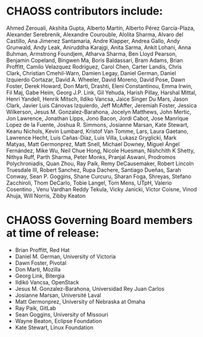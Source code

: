 # CHAOSS contributors include:

Ahmed Zerouali,
Akshita Gupta,
Alberto Martín,
Alberto Pérez García-Plaza,
Alexander Serebrenik,
Alexandre Courouble,
Alolita Sharma,
Alvaro del Castillo,
Ana Jimenez Santamaria,
Andre Klapper,
Andrea Gallo,
Andy Grunwald,
Andy Leak,
Aniruddha Karajgi,
Anita Sarma,
Ankit Lohani,
Anna Buhman,
Armstrong Foundjem,
Atharva Sharma,
Ben Lloyd Pearson,
Benjamin Copeland,
Bingwen Ma,
Boris Baldassari,
Bram Adams,
Brian Proffitt,
Camilo Velazquez Rodriguez,
Carol Chen,
Carter Landis,
Chris Clark,
Christian Cmehil-Warn,
Damien Legay,
Daniel German,
Daniel Izquierdo Cortazar,
David A. Wheeler,
David Moreno,
David Pose,
Dawn Foster,
Derek Howard,
Don Marti,
Drashti,
Eleni Constantinou,
Emma Irwin,
Fil Maj,
Gabe Heim,
Georg J.P. Link,
Gil Yehuda,
Harish Pillay,
Harshal Mittal,
Henri Yandell,
Henrik Mitsch,
Ildiko Vancsa,
Jaice Singer Du Mars,
Jason Clark,
Javier Luis Cánovas Izquierdo,
Jeff McAffer,
Jeremiah Foster,
Jessica Wilkerson,
Jesus M. Gonzalez-Barahona,
Jocelyn Matthews,
John Mertic,
Jon Lawrence,
Jonathan Lipps,
Jono Bacon,
Jordi Cabot,
Jose Manrique Lopez de la Fuente,
Joshua R. Simmons,
Josianne Marsan,
Kate Stewart,
Keanu Nichols,
Kevin Lumbard,
Kristof Van Tomme,
Lars,
Laura Gaetano,
Lawrence Hecht,
Luis Cañas-Díaz,
Luis Villa,
Lukasz Gryglicki,
Mark Matyas,
Matt Germonprez,
Matt Snell,
Michael Downey,
Miguel Ángel Fernández,
Mike Wu,
Neil Chue Hong,
Nicole Huesman,
Nishchith K Shetty,
Nithya Ruff,
Parth Sharma,
Peter Monks,
Pranjal Aswani,
Prodromos Polychroniadis,
Quan Zhou,
Ray Paik,
Remy DeCausemaker,
Robert Lincoln Truesdale III,
Robert Sanchez,
Rupa Dachere,
Santiago  Dueñas,
Sarah Conway,
Sean P. Goggins,
Shane Curcuru,
Sharan Foga,
Shreyas,
Stefano Zacchiroli,
Thom DeCarlo,
Tobie Langel,
Tom Mens,
UTpH,
Valerio Cosentino ,
Venu Vardhan Reddy Tekula,
Vicky Janicki,
Victor Coisne,
Vinod Ahuja,
Will Norris,
Zibby Keaton

# CHAOSS Governing Board members at time of release:

- Brian Proffitt, Red Hat
- Daniel M. German, University of Victoria
- Dawn Foster, Pivotal
- Don Marti, Mozilla
- Georg Link, Bitergia
- Ildikó Vancsa, OpenStack
- Jesus M. Gonzalez-Barahona, Universidad Rey Juan Carlos
- Josianne Marsan, Université Laval
- Matt Germonprez, University of Nebraska at Omaha
- Ray Paik, GitLab
- Sean Goggins, University of Missouri
- Wayne Beaton, Eclipse Foundation
- Kate Stewart, Linux Foundation 
